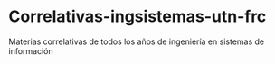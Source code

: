 # Correlativas-ingsistemas-utn-frc
Materias correlativas de todos los años de ingeniería en sistemas de información 

